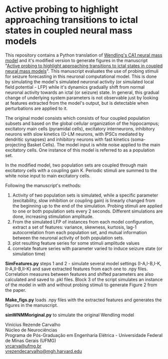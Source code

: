 # Active probing to highlight approaching transitions to ictal states in coupled neural mass models

This repository contains a Python translation of [Wendling's CA1 neural mass model](https://doi.org/10.1046/j.1460-9568.2002.01985.x) and it's modified version to generate figures in the manuscript "[Active probing to highlight approaching transitions to ictal states in coupled neural mass models](https://www.biorxiv.org/content/10.1101/2020.10.06.327692v1)". This manuscript evaluates the use of probing stimuli for seizure forecasting in this neuronal computational model. This is done by simulating the model's simulated neuronal activity (or simulated local field potential - LFP) while it's dynamics gradually shift from normal neuronal activity towards an ictal (or seizure) state. In general, this gradual change of underlying system parameters is not observable just by looking at features extracted from the model's output, but is detectable when perturbations are applied to it. 

The original model consists which consists of four coupled population subsets and based on the global cellular organization of the hippocampus; excitatory main cells (pyramidal cells), excitatory interneurons, inhibitory neurons with slow kinetics (O-LM neurons, with IPSCs mediated by dendritic synapses) and inhibitory neurons with fast kinetics (soma-projecting Basket Cells). The model input is white noise applied to the main excitatory cells. One instance of this model is referred to as a population set. 

In the modified model, two population sets are coupled through main excitatory cells with a coupling gain K. Periodic stimuli are summed to the white noise input to main excitatory cells. 

Following the manuscript's methods:
1. Activity of two population sets is simulated, while a specific parameter (excitability, slow inhibition or coupling gain) is linearly changed from the beginning up to the end of the simulation. Probing stimuli are applied to one or both population sets every 2 seconds. Different simulations are done, increasing stimulation amplitude.
2. From the simulated LFP of instances from each model configuration, extract a set of features: variance, skewness, kurtosis, lag-1 autocorrelation from each population set, and mutual information between the neuronal activity of both population sets.
3. plot resulting feature series for some stimuli amplitude values
4. correlate feature series with parameter varied to induce seizure state (or simulation time)


**SimFeatures.py** steps 1 and 2 - simulate several model settings (I-A,I-B,I-K, II-A,II-B,II-K) and save extracted features from each one to .npy files. Correlation measures between features and shifted parameters are also calculated and saved to .pkl files. Block 3 of the script simulates an instance of the model in with and without probing stimuli to generate Figure 2 from the paper.

**Make_figs.py** loads .npy files with the extracted features and generates the figures in the manuscript.  

**simWNMMoriginal.py** to simulate the original Wendling model


Vinícius Rezende Carvalho  
Núcleo de Neurociências  
Programa de Pós-Graduação em Engenharia Elétrica - Universidade Federal de Minas Gerais (UFMG)  
vrcarva@ufmg.br  
vrezendecarvalho@mgh.harvard.edu
